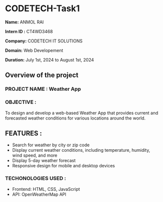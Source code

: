 # CODETECH-Task1

 **Name:** ANMOL RAI

 **Intern ID :** CT4WD3468

 **Company:** CODETECH IT SOLUTIONS

 **Domain:** Web Developement

 **Duration:** July 1st, 2024 to August 1st, 2024

## Overview of the project


### PROJECT NAME : Weather App
### OBJECTIVE : 
To design and develop a web-based Weather App that provides current and forecasted weather conditions for various locations around the world.

## FEATURES : 

* Search for weather by city or zip code
* Display current weather conditions, including temperature, humidity, wind speed, and more
* Display 5-day weather forecast
* Responsive design for mobile and desktop devices

### TECHONOLOGIES USED : 

* Frontend: HTML, CSS, JavaScript
* API: OpenWeatherMap API